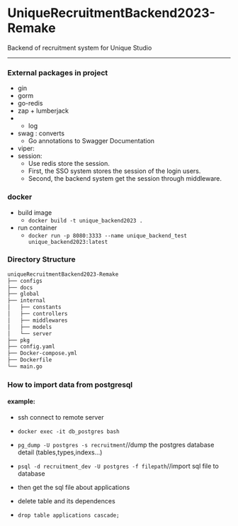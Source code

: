 # UniqueRecruitmentBackend2023-Remake

Backend of recruitment system for Unique Studio 

------

### External packages in project 

- gin
- gorm
- go-redis
- zap + lumberjack
- 
  - log 
- swag : converts 
  - Go annotations to Swagger Documentation
- viper: 
- session: 
  - Use redis store the session.
  - First, the SSO system stores the session of the login users.
  - Second, the backend system get the session through middleware.

### docker 

- build image 
  - `docker build -t unique_backend2023 .`
- run container
  - `docker run -p 8080:3333 --name unique_backend_test unique_backend2023:latest  ` 



### Directory Structure

```bash
uniqueRecruitmentBackend2023-Remake
├── configs
├── docs
├── global
├── internal
│   ├── constants
│   ├── controllers
│   ├── middlewares
│   ├── models
│   └── server
├── pkg
├── config.yaml
├── Docker-compose.yml
├── Dockerfile
└── main.go
```



### How to import data from postgresql

#### example:

- ssh connect to remote server

- `docker exec -it db_postgres bash       `
- `pg_dump -U postgres -s recruitment`//dump the postgres database detail (tables,types,indexs...)  
- `psql -d recruitment_dev -U postgres -f filepath`//import sql file to database
- then get the sql file about applications


- delete table and its dependences
- `drop table applications cascade;`
​	
